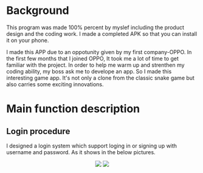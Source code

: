 # Background
This program was made 100% percent by myslef including the product design and the coding work. I made a completed APK so that you can install it on your phone. 

I made this APP due to an oppotunity given by my first company-OPPO. In the first few months that I joined OPPO, It took me a lot of time to get familiar with the project. In order to help me warm up and strenthen my coding ability, my boss ask me to develope an app. So I made this interesting game app. It's not only a clone from the classic snake game but also carries some exciting innovations.

# Main function description
## Login procedure
I designed a login system which support loging in or signing up with username and password. As it shows in the below pictures.

<center class="half">
    <image src="https://github.com/kunlunli/Personal-Project/blob/main/Snake_App/images/login.jpg?raw=true" >
    <image src="https://github.com/kunlunli/Personal-Project/blob/main/Snake_App/images/sign-up.jpg?raw=true" >

</center>
